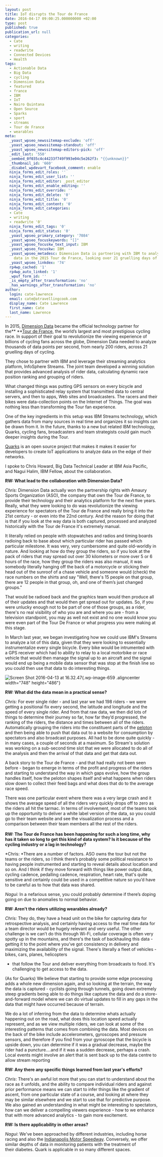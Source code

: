 ```yaml
---
layout: post
title: IoT disrupts the Tour de France
date: 2016-04-17 09:00:25.000000000 +02:00
type: post
published: true
publication_url: null
categories:
  - Cate
  - writing
  - readwrite
  - Connected Devices
  - Health
tags:
  - Actionable Data
  - Big Data
  - cycling
  - Dimension Data
  - featured
  - france
  - IBM
  - IoT
  - Nairo Quintana
  - Open Source
  - Sparks
  - sport
  - streams
  - Tour de France
  - wearables
meta:
  _yoast_wpseo_newssitemap-exclude: 'off'
  _yoast_wpseo_newssitemap-standout: 'off'
  _yoast_wpseo_newssitemap-editors-pick: 'off'
  _edit_last: '550'
  _oembed_0f035c4c44233f749f993e04c5e262f3: "{{unknown}}"
  _thumbnail_id: '660'
  _disabel_wpdevart_facebook_comment: enable
  ninja_forms_edit_roles: ''
  ninja_forms_edit_user_list: ''
  ninja_forms_edit_editor: _post_editor
  ninja_forms_edit_enable_editing: ''
  ninja_forms_edit_override: ''
  ninja_forms_edit_delete: '0'
  ninja_forms_edit_title: '0'
  ninja_forms_edit_content: '0'
  ninja_forms_edit_categories:
  - Cate
  - writing
  - readwrite '0'
  ninja_forms_edit_tags: '0'
  ninja_forms_edit_status: '0'
  _yoast_wpseo_primary_category: '7084'
  _yoast_wpseo_focuskeywords: "[]"
  _yoast_wpseo_focuskw_text_input: IBM
  _yoast_wpseo_focuskw: IBM
  _yoast_wpseo_metadesc: Dimension Data is partnering with IBM to analyze 198 riders'
    data in the 2015 Tour de France, looking over 21 gruelling days of cycling.
  _yoast_wpseo_linkdex: '74'
  rp4wp_cached: '1'
  rp4wp_auto_linked: '1'
  _wpuf_form_id: ''
  _is_empty_after_transformation: 'no'
  _has_warnings_after_transformation: 'no'
author:
  login: cate-lawrence
  email: cate@atravellingcook.com
  display_name: Cate Lawrence
  first_name: Cate
  last_name: Lawrence
---
```

In 2015, [Dimension
Data](http://www.dimensiondata.com/en-US/Pages/NewHomePage1.aspx) became
the official technology partner for the** **[Tour de
France](http://www.letour.fr/le-tour/2014/us/), the world’s largest and
most prestigious cycling race. In support of their goal to revolutionize
the viewing experience of billions of cycling fans across the globe,
Dimension Data needed to analyze thousands of data points per second,
from nearly 200 riders, across 21 gruelling days of cycling.

They chose to partner with IBM and leverage their streaming analytics
platform, InfoSphere Streams. The joint team developed a winning
solution that provides advanced analysis of rider data, calculating
dynamic race position ranking and grouping of riders.

What changed things was putting GPS sensors on every bicycle and
installing a sophisticated relay system that transmitted data to central
servers, and then to apps, Web sites and broadcasters. The racers and
their bikes were data-collection points on the Internet of Things. The
goal was nothing less than transforming the Tour fan experience.

One of the key ingredients in this setup was IBM Streams technology,
which gathers data from many sources in real time and organizes it so
insights can be drawn from it. In the future, thanks to a new but
related IBM technology, Quarks, cycling fans, broadcasters and team
strategists could gain much deeper insights during the Tour.

[Quarks](http://quarks-edge.github.io/) is an open source project that
makes it makes it easier for developers to create IoT applications to
analyze data on the edge of their networks.

I spoke to Chris Howard, Big Data Technical Leader at IBM Asia Pacific,
and Nagui Halim, IBM Fellow, about the collaboration.

****RW:** What lead to the collaboration with Dimension Data?**

*Chris:* Dimension Data actually won the partnership rights with Amaury
Sports Organization (ASO), the company that own the Tour de France, to
provide their technology and their analytics platform for the next five
years. Really, what they were looking to do was revolutionize the
viewing experience for spectators of the Tour de France and really bring
it into the 21st century - or even into the 22nd century. And the reason
for doing that is that if you look at the way data is both captured,
processed and analyzed historically with the Tour de France it's
extremely manual.

It literally relied on people with stopwatches and radios and timing
boards radioing back to base about which particular rider has passed
which particular milestone. It was very, very cumbersome and quite
old-worldly in nature. And looking at how do they group the riders, so
if you look at the pack of riders that may spread out over 30 kilometers
or more over 5 or 6 hours of the race, how they group the riders was
also manual, it was somebody literally hanging off the back of a
motorcycle or sticking their head out of the sunroof of a chase vehicle
and someone would (check) the race numbers on the shirts and say "Well,
there's 15 people on that group, there are 12 people in that group, oh,
and one of them’s just changed groups."

That would be radioed back and the graphics team would then produce all
of their updates and that would then get spread out for updates. So, if
you were unlucky enough not to be part of one of those groups, as a
rider, there's no real visibility of who you are and where you are -
from a television standpoint, you may as well not exist and no one would
know you were even part of the Tour De France or what progress you were
making at this stage.

In March last year, we began investigating how we could use IBM's
Streams to analyze a lot of this data, given that they were looking to
essentially instrumentalize every single bicycle. Every bike would be
intrumented with a GPS receiver which had to ability to relay to a local
motorbike or race vehicle that would then manage the signal up to an
aircraft and the signal would end up being a mobile data sensor that was
stop at the finish line so you could then use that data to do
interesting things.

![Screen Shot 2016-04-13 at
16.32.47](rw-import/Screen-Shot-2016-04-13-at-16.32.47.jpg){.wp-image-659
.aligncenter width="748" height="486"}

****RW**: What did the data mean in a practical sense?**

*Chris:* For ever single rider - and last year we had 198 riders - we
were getting a positional fix every second, the latitude and longitude
and the speed of every single rider. And from that raw data, we then did
lots of things to determine their journey so far, how far they’d
progressed, the ranking of the riders, the distance and times between
all of the riders. Automatically grouping the riders into the
constituent parts of the
[peloton](https://en.wikipedia.org/wiki/Peloton) and then being able to
push that data out to a website for consumption by spectators and also
broadcast purposes. All had to be done quite quickly - in many cases, a
couple of seconds at a maximum. So Stream's solution was working on a
sub-second time slot that we were allocated to do all of the analysis
and then the arrival of that data and get that data out.

A back story to the Tour de France - and that had really not been seen
before - began to emerge in terms of the profit and progress of the
riders and starting to understand the way in which gaps evolve, how the
group handles itself, how the peloton shapes itself and what happens
when riders slow down to collect their feed bags and what does that do
to the average race speed.

There was one particular event where there was a very large crash and it
shows the average speed of all the riders very quickly drops off to zero
as the riders all hit the tarmac. In terms of involvement, most of the
teams took up the opportunity to deliver a white label version of the
data, so you could go to their team website and see the visualization
process and a comparison between their team members all the rest of the
riders.\
\
**RW: The Tour de France has been happening for such a long time, why
has it taken so long to get this kind of data system? Is it because of
the cycling industry or a lag in technology?**

*Chris: *There are a number of factors. ASO owns the tour but not the
teams or the riders, so I think there’s probably some political
resistance to having people instrumented and starting to reveal details
about location and so on. And I think if they move forward with things
like power output data, cycling cadence, pedalling cadence, respiration,
heart rate, that's quite sensitive and certainly could be used in a
competitive nature so you’d have to be careful as to how that data was
shared.

*Nagui:* In a nefarious sense, you could probably determine if there’s
doping going on due to anomalies to normal behavior.

**RW: Aren’t the riders utilizing wearables already?**

*Chris:* They do, they have a head unit on the bike for capturing data
for retrospective analysis, and certainly having access to the real time
data for a team director would be hugely relevant and very useful. The
other challenge is we can’t do this through Wi-Fi, cellular coverage is
often very spotty up in the mountains, and there's the task of
backhauling this data - getting it to the point where you’ve got
consistency in delivery and maximizing the availability of the signal.
There's literally a fleet of vehicles - bikes, cars, planes, helicopters
- that follow the Tour and deliver everything from broadcasts to food.
It's challenging to get access to the data.

(As for Quarks) We believe that starting to provide some edge processing
adds a whole new dimension again, and so looking at the terrain, the way
the data is captured - cyclists going through tunnels, going down
extremely steep gradients being able to do things like capture the data
and do a store-and-forward model where we can do virtual updates to fill
in any gaps in the data that might have occurred because of terrain.

We do a lot of inferring from the data to determine whats actually
happening out on the road, what does this location speed actually
represent, and as we view multiple riders, we can look at some of the
interesting patterns that comes from combining the data. Most devices on
the back of the bike include accelerometers, gyroscopes and pressure
sensors, and therefore if you find from your gyroscope that the bicycle
is upside down, you can determine if it was a gradual decrease, maybe
the rider had a puncture....and if it was a sudden decrease, perhaps a
crash. Local events might involve an alert that is sent back up to the
data centre to allow stream reporting

****RW**: Any there any specific things learned from last year's
efforts?**

*Chris*: There's an awful lot more that you can start to understand
about the race as it unfolds, and the ability to compare individual
riders and against prior performance means we can start to infer things
like the gradient of ascent, from one particular state of a course, and
looking at where they may be similar elsewhere and we start to use that
for predictive purpose. We also gained an understanding in what might be
interesting to spectators, how can we deliver a compelling viewers
experience - how to we enhance that with more advanced analytics - to
gain more excitement.

****RW:** Is there applicability in other areas?**

*Nagui*: We've been approached by different industries, including horse
racing and also the [Indianapolis Motor
Speedway](http://www.indianapolismotorspeedway.com/). Conversely, we
offer similar depths of data in monitoring patients with the treatment
of their diabetes. Quark is applicable in so many different spaces.

 
